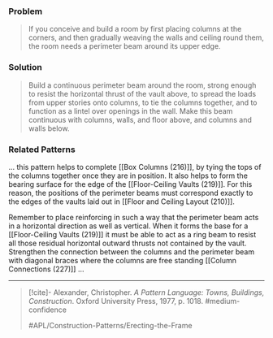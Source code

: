 ### Problem
>If you conceive and build a room by first placing columns at the corners, and then gradually weaving the walls and ceiling round them, the room needs a perimeter beam around its upper edge.

### Solution
>Build a continuous perimeter beam around the room, strong enough to resist the horizontal thrust of the vault above, to spread the loads from upper stories onto columns, to tie the columns together, and to function as a lintel over openings in the wall. Make this beam continuous with columns, walls, and floor above, and columns and walls below.

### Related Patterns
 ... this pattern helps to complete [[Box Columns (216)]], by tying the tops of the columns together once they are in position. It also helps to form the bearing surface for the edge of the [[Floor-Ceiling Vaults (219)]]. For this reason, the positions of the perimeter beams must correspond exactly to the edges of the vaults laid out in [[Floor and Ceiling Layout (210)]].

Remember to place reinforcing in such a way that the perimeter beam acts in a horizontal direction as well as vertical. When it forms the base for a [[Floor-Ceiling Vaults (219)]] it must be able to act as a ring beam to resist all those residual horizontal outward thrusts not contained by the vault. Strengthen the connection between the columns and the perimeter beam with diagonal braces where the columns are free standing [[Column Connections (227)]] ...

---

> [!cite]- Alexander, Christopher. _A Pattern Language: Towns, Buildings, Construction_. Oxford University Press, 1977, p. 1018.
> #medium-confidence
>
> #APL/Construction-Patterns/Erecting-the-Frame
